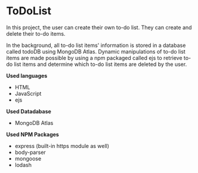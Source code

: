# ToDoList

In this project, the user can create their own to-do list.
They can create and delete their to-do items.

In the background, all to-do list items' information is stored in a database called todoDB using MongoDB Atlas. 
Dynamic manipulations of to-do list items are made possible by using a npm packaged called ejs to retrieve to-do list items and determine which to-do list items are deleted by the user.

**Used languages**
* HTML
* JavaScript
* ejs

**Used Datadabase**
* MongoDB Atlas

**Used NPM Packages**
* express (built-in https module as well)
* body-parser
* mongoose
* lodash